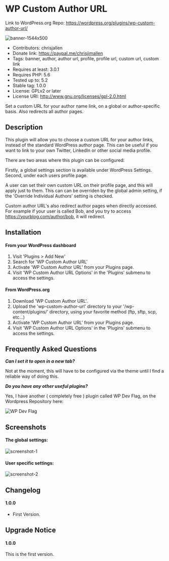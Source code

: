 # WP Custom Author URL

Link to WordPress.org Repo: https://wordpress.org/plugins/wp-custom-author-url/

![banner-1544x500](https://user-images.githubusercontent.com/1681063/57973801-27c0f580-79a6-11e9-96db-5da5bb5ca292.png)

- Contributors: chrisjallen
- Donate link: https://paypal.me/chrisjimallen
- Tags: banner, author, author url, profile, profile url, custom url, custom link
- Requires at least: 3.0.1
- Requires PHP: 5.6
- Tested up to: 5.2
- Stable tag: 1.0.0
- License: GPLv2 or later
- License URI: http://www.gnu.org/licenses/gpl-2.0.html

Set a custom URL for your author name link, on a global or author-specific basis. Also redirects all author pages.

## Description

This plugin will allow you to choose a custom URL for your author links, instead of the standard WordPress author page.
This can be useful if you want to link to your own Twitter, LinkedIn or other social media profile.

There are two areas where this plugin can be configured: 

Firstly, a global settings section is available under WordPress Settings. Second, under each users profile page.

A user can set their own custom URL on their profile page, and this will apply just to them. 
This can can be overriden by the global admin setting, if the 'Override Individual Authors' setting is checked.

Custom author URL's also redirect author pages when directly accessed. 
For example if your user is called Bob, and you try to access https://yourblog.com/author/bob, it will redirect.


## Installation

#### From your WordPress dashboard

1. Visit 'Plugins > Add New'
2. Search for 'WP Custom Author URL'
3. Activate 'WP Custom Author URL' from your Plugins page.
4. Visit 'WP Custom Author URL Options' in the 'Plugins' submenu to access the settings.

#### From WordPress.org

1. Download 'WP Custom Author URL'.
2. Upload the 'wp-custom-author-url' directory to your '/wp-content/plugins/' directory, using your favorite method (ftp, sftp, scp, etc...)
3. Activate 'WP Custom Author URL' from your Plugins page.
4. Visit 'WP Custom Author URL Options' in the 'Plugins' submenu to access the settings.

## Frequently Asked Questions

**_Can I set it to open in a new tab?_**

Not at the moment, this will have to be configured via the theme until I find a reliable way of doing this.

**_Do you have any other useful plugins?_**

Yes, I have another ( completely free ) plugin called WP Dev Flag, on the Wordpress Repository here: 

![WP Dev Flag](https://wordpress.org/plugins/wp-dev-flag/)


## Screenshots

#### The global settings:
![screenshot-1](https://user-images.githubusercontent.com/1681063/57973853-175d4a80-79a7-11e9-862f-675dda2b70bc.png)
#### User specific settings:
![screenshot-2](https://user-images.githubusercontent.com/1681063/57973859-26dc9380-79a7-11e9-8003-4d0473efc727.png)


## Changelog

#### 1.0.0
* First Version.

## Upgrade Notice

#### 1.0.0
This is the first version.
